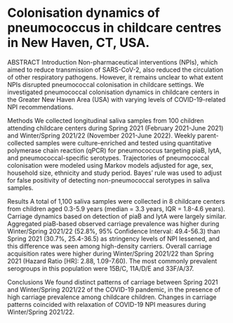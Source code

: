 # Colonisation dynamics of pneumococcus in childcare centres in New Haven, CT, USA.


ABSTRACT
Introduction
Non-pharmaceutical interventions (NPIs), which aimed to reduce transmission of SARS-CoV-2, also reduced the circulation of other respiratory pathogens. However, it remains unclear to what extent NPIs disrupted pneumococcal colonisation in childcare settings. We investigated pneumococcal colonisation dynamics in childcare centers in the Greater New Haven Area (USA) with varying levels of COVID-19-related NPI recommendations.

Methods
We collected longitudinal saliva samples from 100 children attending childcare centers during Spring 2021 (February 2021-June 2021) and Winter/Spring 2021/22 (November 2021-June 2022).  Weekly parent-collected samples were culture-enriched and tested using quantitative polymerase chain reaction (qPCR) for pneumococcus targeting piaB, lytA, and pneumococcal-specific serotypes. Trajectories of pneumococcal colonisation were modeled using Markov models adjusted for age, sex, household size, ethnicity and study period. Bayes’ rule was used to adjust for false positivity of detecting non-pneumococcal serotypes in saliva samples.

Results
A total of 1,100 saliva samples were collected in 8 childcare centers from children aged 0.3-5.9 years (median = 3.3 years, IQR = 1.8-4.6 years). Carriage dynamics based on detection of piaB and lytA were largely similar. Aggregated piaB-based observed carriage prevalence was higher during Winter/Spring 2021/22 (52.8%, 95% Confidence Interval: 49.4-56.3) than Spring 2021 (30.7%, 25.4-36.5) as stringency levels of NPI lessened, and this difference was seen among high-density carriers. Overall carriage acquisition rates were higher during Winter/Spring 2021/22 than Spring 2021 (Hazard Ratio [HR]: 2.88, 1.09-7.60). The most commonly prevalent serogroups in this population were 15B/C, 11A/D/E and 33F/A/37.

Conclusions
We found distinct patterns of carriage between Spring 2021 and Winter/Spring 2021/22 of the COVID-19 pandemic, in the presence of high carriage prevalence among childcare children. Changes in carriage patterns coincided with relaxation of COVID-19 NPI measures during Winter/Spring 2021/22.
